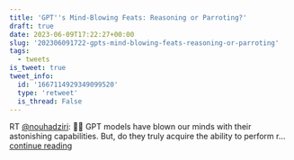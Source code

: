 ```yaml
---
title: 'GPT''s Mind-Blowing Feats: Reasoning or Parroting?'
draft: true
date: 2023-06-09T17:22:27+00:00
slug: '202306091722-gpts-mind-blowing-feats-reasoning-or-parroting'
tags:
  - tweets
is_tweet: true
tweet_info:
  id: '1667114929349099520'
  type: 'retweet'
  is_thread: False
---
```




RT [@nouhadziri](https://x.com/nouhadziri): 🚀📢 GPT models have blown our minds with their astonishing capabilities. But, do they truly acquire the ability to perform r… [continue reading](https://x.com/sytelus/status/1667114929349099520)
